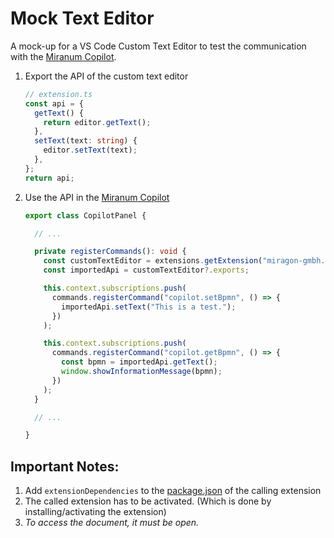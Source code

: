 # Mock Text Editor

A mock-up for a VS Code Custom Text Editor to test the communication with
the [Miranum Copilot](https://github.com/FlowSquad/miranum-copilot).

1. Export the API of the custom text editor
    ```typescript
    // extension.ts
    const api = {
      getText() {
        return editor.getText();
      },
      setText(text: string) {
        editor.setText(text);
      },
    };
    return api;
    ```

2. Use the API in the [Miranum Copilot](https://github.com/FlowSquad/miranum-copilot/pull/18)
    ```typescript
    export class CopilotPanel {

      // ...

      private registerCommands(): void {
        const customTextEditor = extensions.getExtension("miragon-gmbh.mock-te"); // get extension with the extensionID
        const importedApi = customTextEditor?.exports;

        this.context.subscriptions.push(
          commands.registerCommand("copilot.setBpmn", () => {
            importedApi.setText("This is a test.");
          })
        );

        this.context.subscriptions.push(
          commands.registerCommand("copilot.getBpmn", () => {
            const bpmn = importedApi.getText();
            window.showInformationMessage(bpmn);
          })
        );
      }

      // ...

    }
    ```

## Important Notes:

1. Add `extensionDependencies` to
   the [package.json](https://github.com/FlowSquad/miranum-copilot/blob/feat/communication_btw_plugins/package.json#L35)
   of the calling extension
2. The called extension has to be activated. (Which is done by installing/activating the extension)
3. *To access the document, it must be open.*